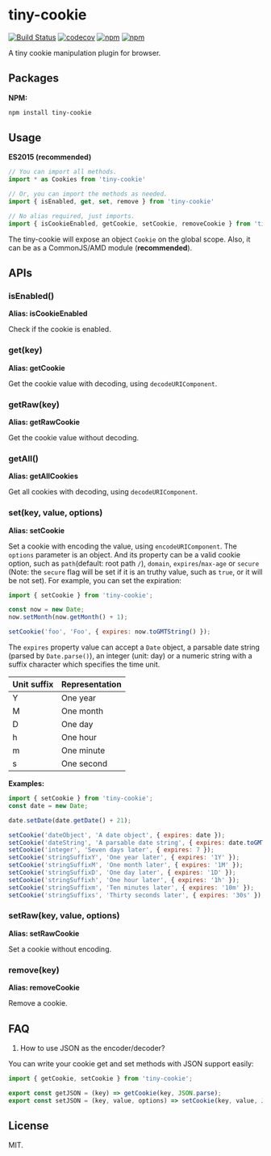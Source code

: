 # tiny-cookie

[![Build Status](https://travis-ci.org/Alex1990/tiny-cookie.svg?branch=master)](https://travis-ci.org/Alex1990/tiny-cookie)
[![codecov](https://codecov.io/gh/Alex1990/tiny-cookie/branch/master/graph/badge.svg)](https://codecov.io/gh/Alex1990/tiny-cookie)
[![npm](https://img.shields.io/npm/v/tiny-cookie.svg)]()
[![npm](https://img.shields.io/npm/dm/tiny-cookie.svg)]()

A tiny cookie manipulation plugin for browser.

## Packages

**NPM:**

```bash
npm install tiny-cookie
```

## Usage

**ES2015 (recommended)**

```js
// You can import all methods.
import * as Cookies from 'tiny-cookie'

// Or, you can import the methods as needed.
import { isEnabled, get, set, remove } from 'tiny-cookie'

// No alias required, just imports.
import { isCookieEnabled, getCookie, setCookie, removeCookie } from 'tiny-cookie'
```

The tiny-cookie will expose an object `Cookie` on the global scope. Also, it can be as a CommonJS/AMD module (**recommended**).

## APIs

### isEnabled()

**Alias: isCookieEnabled**

Check if the cookie is enabled.

### get(key)

**Alias: getCookie**

Get the cookie value with decoding, using `decodeURIComponent`.

### getRaw(key)

**Alias: getRawCookie**

Get the cookie value without decoding.

### getAll()

**Alias: getAllCookies**

Get all cookies with decoding, using `decodeURIComponent`.

### set(key, value, options)

**Alias: setCookie**

Set a cookie with encoding the value, using `encodeURIComponent`. The `options` parameter is an object. And its property can be a valid cookie option, such as `path`(default: root path `/`), `domain`, `expires`/`max-age` or `secure` (Note: the `secure` flag will be set if it is an truthy value, such as `true`, or it will be not set). For example, you can set the expiration:

```js
import { setCookie } from 'tiny-cookie';

const now = new Date;
now.setMonth(now.getMonth() + 1);

setCookie('foo', 'Foo', { expires: now.toGMTString() });
```

The `expires` property value can accept a `Date` object, a parsable date string (parsed by `Date.parse()`), an integer (unit: day) or a numeric string with a suffix character which specifies the time unit.

| Unit suffix | Representation |
| ----------- | -------------- |
| Y           | One year       |
| M           | One month      |
| D           | One day        |
| h           | One hour       |
| m           | One minute     |
| s           | One second     |

**Examples:**

```js
import { setCookie } from 'tiny-cookie';
const date = new Date;

date.setDate(date.getDate() + 21);

setCookie('dateObject', 'A date object', { expires: date });
setCookie('dateString', 'A parsable date string', { expires: date.toGMTString() });
setCookie('integer', 'Seven days later', { expires: 7 });
setCookie('stringSuffixY', 'One year later', { expires: '1Y' });
setCookie('stringSuffixM', 'One month later', { expires: '1M' });
setCookie('stringSuffixD', 'One day later', { expires: '1D' });
setCookie('stringSuffixh', 'One hour later', { expires: '1h' });
setCookie('stringSuffixm', 'Ten minutes later', { expires: '10m' });
setCookie('stringSuffixs', 'Thirty seconds later', { expires: '30s' });
```

### setRaw(key, value, options)

**Alias: setRawCookie**

Set a cookie without encoding.

### remove(key)

**Alias: removeCookie**

Remove a cookie.

## FAQ

1. How to use JSON as the encoder/decoder?

You can write your cookie get and set methods with JSON support easily:

```js
import { getCookie, setCookie } from 'tiny-cookie';

export const getJSON = (key) => getCookie(key, JSON.parse);
export const setJSON = (key, value, options) => setCookie(key, value, JSON.stringify, options);
```

## License

MIT.

